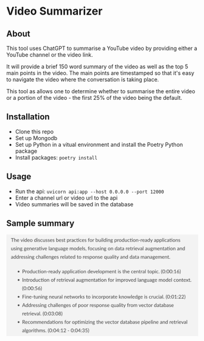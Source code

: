 # Video Summarizer
## About
This tool uses ChatGPT to summarise a YouTube video by providing either a YouTube channel or the video link.

It will provide a brief 150 word summary of the video as well as the top 5 main points in the video.
The main points are timestamped so that it's easy to navigate the video where
the conversation is taking place. 

This tool as allows one to determine whether to summarise the entire video or
a portion of the video - the first 25% of the video being the default.

## Installation
- Clone this repo
- Set up Mongodb
- Set up Python in a vitual environment and install the Poetry Python package
- Install packages: `poetry install`
## Usage
- Run the api: `uvicorn api:app --host 0.0.0.0 --port 12000`
- Enter a channel url or video url to the api
- Video summaries will be saved in the database

## Sample summary
![Sample video summary](./Screenshot.png)